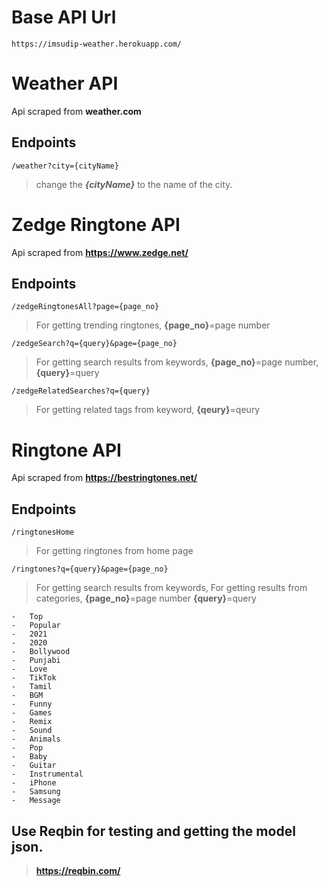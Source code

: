 # Base API Url
    https://imsudip-weather.herokuapp.com/
# Weather API
Api scraped from **weather.com**
## Endpoints

    /weather?city={cityName}

>   change the ***{cityName}*** to the name of the city.


# Zedge Ringtone API

Api scraped from **https://www.zedge.net/**
## Endpoints

    /zedgeRingtonesAll?page={page_no}

> For getting trending ringtones,
> **{page_no}**=page number

    /zedgeSearch?q={query}&page={page_no}
   > For getting search results from keywords,
> **{page_no}**=page number,
> **{query}**=query

    /zedgeRelatedSearches?q={query}
   > For getting related tags from keyword,
> **{qeury}**=qeury

# Ringtone API

Api scraped from **https://bestringtones.net/**
## Endpoints

    /ringtonesHome

> For getting ringtones from home page


    /ringtones?q={query}&page={page_no}
   > For getting search results from keywords,
   > For getting results from categories,
> **{page_no}**=page number
> **{query}**=query

    -   Top
    -   Popular
    -   2021
    -   2020
    -   Bollywood
    -   Punjabi
    -   Love
    -   TikTok
    -   Tamil
    -   BGM
    -   Funny
    -   Games
    -   Remix
    -   Sound
    -   Animals
    -   Pop
    -   Baby
    -   Guitar
    -   Instrumental
    -   iPhone
    -   Samsung
    -   Message

## Use Reqbin for testing and getting the model json.

> **https://reqbin.com/**

